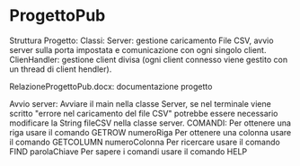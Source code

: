 # ProgettoPub
Struttura Progetto:
Classi:
Server: gestione caricamento File CSV, avvio server sulla porta impostata e comunicazione con ogni singolo client.
ClienHandler: gestione client divisa (ogni client connesso viene gestito con un thread di client hendler).

RelazioneProgettoPub.docx: documentazione progetto

Avvio server:
Avviare il main nella classe Server, se nel terminale viene scritto "errore nel caricamento del file CSV" 
potrebbe essere necessario modificare la String fileCSV nella classe server.
COMANDI:
Per ottenere una riga usare il comando GETROW numeroRiga
Per ottenere una colonna usare il comando GETCOLUMN numeroColonna
Per ricercare usare il comando FIND parolaChiave
Per sapere i comandi usare il comando HELP